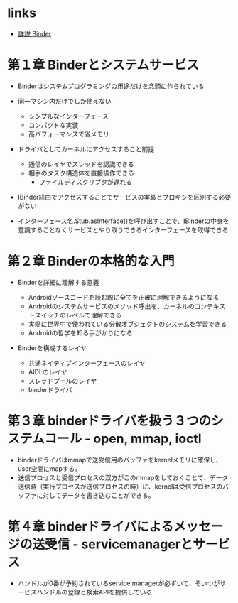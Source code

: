 # links

- [詳説 Binder](https://github.com/karino2/InsideBinder/blob/master/README.md)

# 第１章 Binderとシステムサービス

- Binderはシステムプログラミングの用途だけを念頭に作られている
- 同一マシン内だけでしか使えない
  - シンプルなインターフェース
  - コンパクトな実装
  - 高パフォーマンスで省メモリ
- ドライバとしてカーネルにアクセスすること前提
  - 通信のレイヤでスレッドを認識できる
  - 相手のタスク構造体を直接操作できる
    - ファイルディスクリプタが遅れる

- IBinder経由でアクセスすることでサービスの実装とプロキシを区別する必要がない
- インターフェース名.Stub.asInterface()を呼び出すことで、IBinderの中身を意識することなくサービスとやり取りできるインターフェースを取得できる

# 第２章 Binderの本格的な入門

- Binderを詳細に理解する意義
  - Androidソースコードを読む際に全てを正確に理解できるようになる
  - Androidのシステムサービスのメソッド呼出を、カーネルのコンテキストスイッチのレベルで理解できる
  - 実際に世界中で使われている分散オブジェクトのシステムを学習できる
  - Androidの哲学を知る手がかりになる

- Binderを構成するレイヤ
  - 共通ネイティブインターフェースのレイヤ
  - AIDLのレイヤ
  - スレッドプールのレイヤ
  - binderドライバ

# 第３章 binderドライバを扱う３つのシステムコール - open, mmap, ioctl

- binderドライバはmmapで送受信用のバッファをkernelメモリに確保し、user空間にmapする。
- 送信プロセスと受信プロセスの双方がこのmmapをしておくことで、データ送信時（実行プロセスが送信プロセスの時）に、kernelは受信プロセスのバッファに対してデータを書き込むことができる。

# 第４章 binderドライバによるメッセージの送受信 - servicemanagerとサービス

- ハンドルが0番が予約されているservice managerが必ずいて、そいつがサービスハンドルの登録と検索APIを提供している

